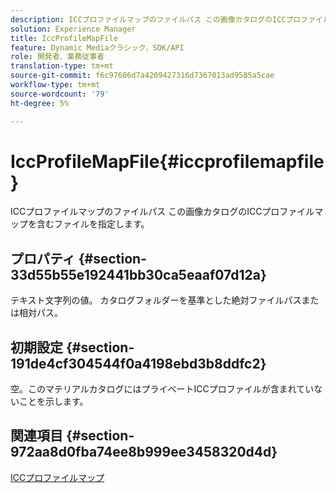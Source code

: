 ```yaml
---
description: ICCプロファイルマップのファイルパス この画像カタログのICCプロファイルマップを含むファイルを指定します。
solution: Experience Manager
title: IccProfileMapFile
feature: Dynamic Mediaクラシック，SDK/API
role: 開発者、業務従事者
translation-type: tm+mt
source-git-commit: f6c97606d7a4209427316d7367013ad9585a5cae
workflow-type: tm+mt
source-wordcount: '79'
ht-degree: 5%

---
```



# IccProfileMapFile{#iccprofilemapfile}

ICCプロファイルマップのファイルパス この画像カタログのICCプロファイルマップを含むファイルを指定します。

## プロパティ {#section-33d55b55e192441bb30ca5eaaf07d12a}

テキスト文字列の値。 カタログフォルダーを基準とした絶対ファイルパスまたは相対パス。

## 初期設定 {#section-191de4cf304544f0a4198ebd3b8ddfc2}

空。このマテリアルカタログにはプライベートICCプロファイルが含まれていないことを示します。

## 関連項目 {#section-972aa8d0fba74ee8b999ee3458320d4d}

[ICCプロファイルマップ](../../../../../ir-api/material-cat/image-rendering-api-ref/c-ir-material-catalog/c-ir-icc-profile-map-reference/c-ir-icc-profile-map-reference.md#concept-8c2a7d205b8544ccaa159f5b66710012)
